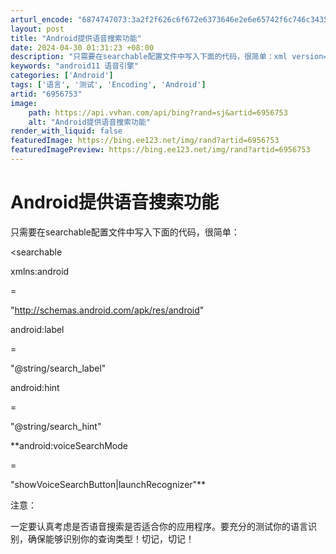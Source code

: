 ```yaml
---
arturl_encode: "6874747073:3a2f2f626c6f672e6373646e2e6e65742f6c746c3435313031:312f61727469636c652f64657461696c732f36393536373533"
layout: post
title: "Android提供语音搜索功能"
date: 2024-04-30 01:31:23 +08:00
description: "只需要在searchable配置文件中写入下面的代码，很简单：xml version=\"1.0\" e"
keywords: "android11 语音引擎"
categories: ['Android']
tags: ['语言', '测试', 'Encoding', 'Android']
artid: "6956753"
image:
    path: https://api.vvhan.com/api/bing?rand=sj&artid=6956753
    alt: "Android提供语音搜索功能"
render_with_liquid: false
featuredImage: https://bing.ee123.net/img/rand?artid=6956753
featuredImagePreview: https://bing.ee123.net/img/rand?artid=6956753
---
```


# Android提供语音搜索功能

只需要在searchable配置文件中写入下面的代码，很简单：

<?

xml version

=

"1.0"

encoding

=

"utf-8"

?>

  


<searchable



xmlns:android

=

"http://schemas.android.com/apk/res/android"

  



android:label

=

"@string/search_label"

  



android:hint

=

"@string/search_hint"

  


**android:voiceSearchMode

=

"showVoiceSearchButton|launchRecognizer"**



>

  


</searchable>

注意：

一定要认真考虑是否语音搜索是否适合你的应用程序。要充分的测试你的语言识别，确保能够识别你的查询类型！切记，切记！